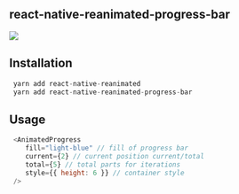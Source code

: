 ## react-native-reanimated-progress-bar

![](https://img.shields.io/npm/v/react-native-reanimated-progress-bar.svg)

## Installation

```javascript
 yarn add react-native-reanimated
 yarn add react-native-reanimated-progress-bar
```

## Usage

```javascript
 <AnimatedProgress 
    fill="light-blue" // fill of progress bar
    current={2} // current position current/total
    total={5} // total parts for iterations
    style={{ height: 6 }} // container style
 />
```

